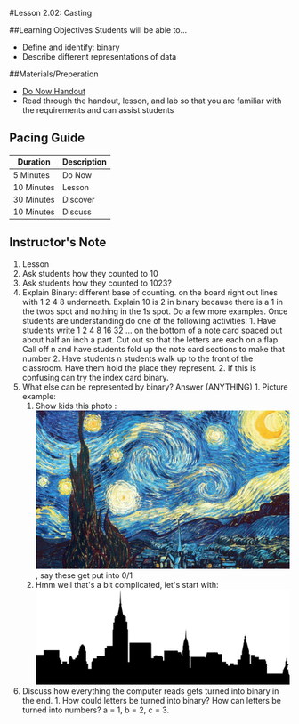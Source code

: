 #Lesson 2.02: Casting

##Learning Objectives
Students will be able to... 
* Define and identify: binary 
* Describe different representations of data

##Materials/Preperation
* [Do Now Handout]
* Read through the handout, lesson, and lab so that you are familiar with the requirements and can assist students

## Pacing Guide
| Duration   | Description |
| ---------- | ----------- |
| 5 Minutes  | Do Now      |
| 10 Minutes | Lesson      |
| 30 Minutes | Discover    |
| 10 Minutes | Discuss     |

## Instructor's Note
1. Lesson
  1. Ask students how they counted to 10
  2. Ask students how they counted to 1023? 
  3. Explain Binary: different base of counting. on the board right out lines with 1 2 4 8 underneath. Explain 10 is 2 in binary because there is a 1 in the twos spot and nothing in the 1s spot. Do a few more examples. Once students are understanding do one of the following activities:
    1. Have students write 1 2 4 8 16 32 ... on the bottom of a note card spaced out about half an inch a part. Cut out so that the letters are each on a flap. Call off n and have students fold up the note card sections to make that number 
    2. Have students n students walk up to the front of the classroom. Have them hold the place they represent. 
    2. If this is confusing can try the index card binary. 
  3. What else can be represented by binary? Answer (ANYTHING)
    1. Picture example: 
        1. Show kids this photo : ![Stary Night](starynight.png), say these get put into 0/1 
        2. Hmm well that's a bit complicated, let's start with: ![city scape](basic_city.png)
  4. Discuss how everything the computer reads gets turned into binary in the end. 
    1. How could letters be turned into binary? How can letters be turned into numbers? a = 1, b = 2, c = 3. 


[Do Now Handout]:https://teals-introcs.gitbooks.io/2nd-semester-introduction-to-computer-science-pri/content/do_now_201.html

